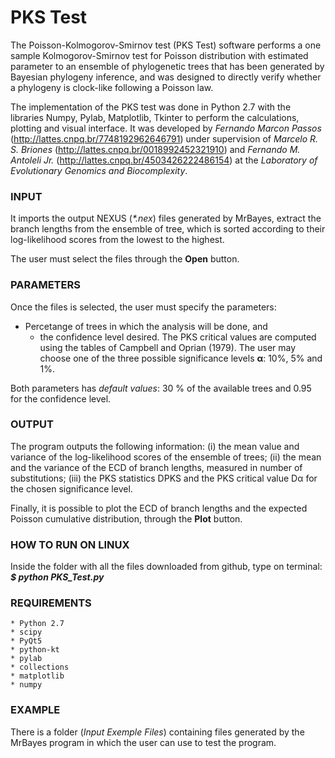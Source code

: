 # PKS Test

The Poisson-Kolmogorov-Smirnov test (PKS Test) software performs a one sample Kolmogorov-Smirnov test for Poisson distribution with
estimated parameter to an ensemble of phylogenetic trees that has been generated by Bayesian phylogeny inference,
and was designed to directly verify whether a phylogeny is clock-like following a Poisson law.

The implementation of the PKS test was done in Python 2.7 with the libraries Numpy, Pylab, Matplotlib, Tkinter to 
perform the calculations, plotting and visual interface.
It was developed by *Fernando Marcon Passos* (http://lattes.cnpq.br/7748192962646791) under supervision of 
*Marcelo R. S. Briones* (http://lattes.cnpq.br/0018992452321910) and *Fernando M. Antoleli Jr.* 
(http://lattes.cnpq.br/4503426222486154) at the _Laboratory of Evolutionary Genomics and Biocomplexity_.

### INPUT
It imports the output NEXUS (_*.nex_) files generated by MrBayes, extract the branch lengths from the
ensemble of tree, which is sorted according to their log-likelihood scores from the lowest to the highest.

The user must select the files through the __Open__ button.

### PARAMETERS
Once the files is selected, the user must specify the parameters:

  * Percetange of trees in which the analysis will be done, and
	* the confidence level desired.
		The PKS critical values are computed using the tables of Campbell and Oprian (1979).
    The user may choose one of the three possible significance levels __α__: 10%, 5% and 1%.

Both parameters has _default values_: 30 % of the available trees and 0.95 for the confidence level.

### OUTPUT
The program outputs the following information:
	(i) the mean value and variance of the log-likelihood scores of the ensemble of trees;
	(ii) the mean and the variance of the ECD of branch lengths, measured in number of substitutions;
	(iii) the PKS statistics DPKS and the PKS critical value Dα for the chosen significance level.

Finally, it is possible to plot the ECD of branch lengths and the expected Poisson cumulative distribution,
through the __Plot__ button.

### HOW TO RUN ON LINUX
Inside the folder with all the files downloaded from github, type on terminal:
		__*$ python PKS_Test.py*__

### REQUIREMENTS
	* Python 2.7
	* scipy
	* PyQt5
	* python-kt
	* pylab
	* collections
	* matplotlib
	* numpy

### EXAMPLE
There is a folder (_Input Exemple Files_) containing files generated by the MrBayes program in which the user
can use to test the program.
